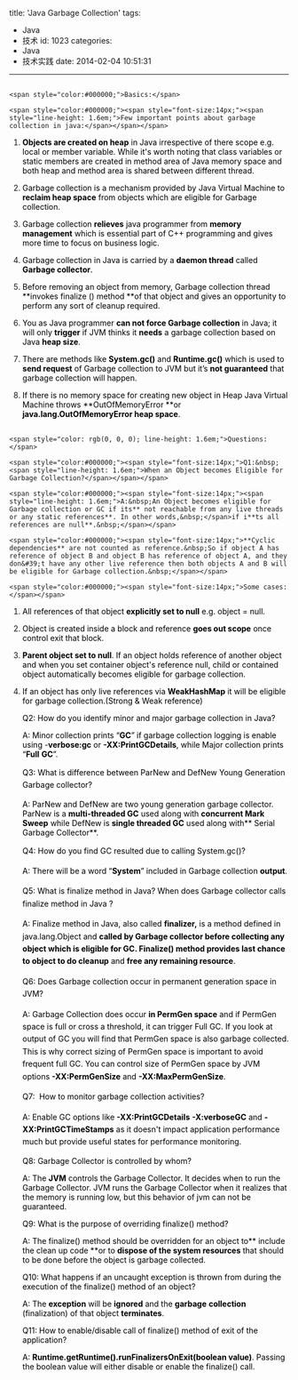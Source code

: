 title: 'Java Garbage Collection'
tags:
  - Java
  - 技术
id: 1023
categories:
  - Java
  - 技术实践
date: 2014-02-04 10:51:31
---

## 
	<span style="color:#000000;">Basics:</span>

	<span style="color:#000000;"><span style="font-size:14px;"><span style="line-height: 1.6em;">Few important points about garbage collection in java:</span></span></span>

1.  <span style="color:#000000;"><span style="font-size:14px;">**Objects are created on heap** in Java&nbsp;irrespective of there scope e.g. local or member variable. While it&#39;s worth noting that class variables or static members are created in method area of Java memory space and both heap and method area is shared between different thread.</span></span>

2.  <span style="color:#000000;"><span style="font-size:14px;">Garbage collection is a mechanism provided by Java Virtual Machine to **reclaim heap space** from objects which are eligible for Garbage collection.</span></span>

3.  <span style="color:#000000;"><span style="font-size:14px;">Garbage collection **relieves** java programmer from **memory management** which is essential part of C++ programming and gives more time to focus on business logic.</span></span>

4.  <span style="color:#000000;"><span style="font-size:14px;">Garbage collection in Java is carried by a **daemon thread** called **Garbage collector**.</span></span>

5.  <span style="color:#000000;"><span style="font-size:14px;">Before removing an object from memory,&nbsp;Garbage collection thread **invokes finalize () method **of that object and gives an opportunity to perform any sort of cleanup required.</span></span>

6.  <span style="color:#000000;"><span style="font-size:14px;">You as Java programmer **can not force Garbage collection** in Java; it will only **trigger** if JVM thinks it **needs** a garbage collection based on Java **heap size**.</span></span>

7.  <span style="color:#000000;"><span style="font-size:14px;">There are methods like **System.gc()** and **Runtime.gc()** which is used to **send request** of Garbage collection to JVM but it&rsquo;s **not guaranteed** that garbage collection will happen.</span></span>

8.  <span style="color:#000000;"><span style="font-size:14px;">If there is no memory space for creating new object in Heap Java Virtual Machine throws **OutOfMemoryError **or **java.lang.OutOfMemoryError heap space**.</span></span>

## 
	<span style="color: rgb(0, 0, 0); line-height: 1.6em;">​Questions:</span>

	<span style="color:#000000;"><span style="font-size:14px;">Q1:&nbsp;<span style="line-height: 1.6em;">When an Object becomes Eligible for Garbage Collection?</span></span></span>

	<span style="color:#000000;"><span style="font-size:14px;"><span style="line-height: 1.6em;">A:&nbsp;An Object becomes eligible for Garbage collection or GC if its** not reachable from any live threads or any static references**. In other words,&nbsp;</span>if i**ts all references are null**.&nbsp;</span></span>

	<span style="color:#000000;"><span style="font-size:14px;">**Cyclic dependencies** are not counted as reference.&nbsp;So if object A has reference of object B and object B has reference of object A, and they don&#39;t have any other live reference then both objects A and B will be eligible for Garbage collection.&nbsp;</span></span>

	<span style="color:#000000;"><span style="font-size:14px;">Some cases:</span></span>

1.  <span style="color:#000000;"><span style="font-size:14px;">All references of that object **explicitly set to null** e.g. object = null.</span></span>

2.  <span style="color:#000000;"><span style="font-size:14px;">Object is created inside a block and reference **goes out scope** once control exit that block.</span></span>

3.  <span style="color:#000000;"><span style="font-size:14px;">**Parent object set to null**. If an object holds reference of another object and when you set container object&#39;s reference null, child or contained object automatically becomes eligible for garbage collection.</span></span>

4.  <span style="color:#000000;"><span style="font-size:14px;">If an object has only live references via **WeakHashMap** it will be eligible for garbage collection.(Strong &amp; Weak reference)</span></span>

	<span style="color:#000000;"><span style="font-size:14px;">Q2: How do you identify minor and major garbage collection in Java?</span></span>

	<span style="color:#000000;"><span style="font-size:14px;">A: Minor collection prints &ldquo;**GC**&rdquo; if garbage collection logging is enable using&nbsp;-**verbose:gc** or **-XX:PrintGCDetails**, while Major collection prints &ldquo;**Full** **GC**&rdquo;.&nbsp;</span></span>

	<span style="color:#000000;"><span style="font-size:14px;">Q3:&nbsp;<span style="line-height: 1.6em;">What is difference between ParNew and DefNew Young Generation Garbage collector?</span></span></span>

	<span style="color:#000000;"><span style="font-size:14px;">A: ParNew and DefNew are two young generation garbage collector. ParNew is a **multi-threaded GC** used along with **concurrent Mark Sweep** while DefNew is **single threaded GC** used along with** Serial Garbage Collector**.</span></span>

	<span style="color:#000000;"><span style="font-size:14px;">Q4:&nbsp;<span style="line-height: 1.6em;">How do you find GC resulted due to calling System.gc()?</span></span></span>

	<span style="color:#000000;"><span style="font-size:14px;">A:&nbsp;<span style="line-height: 1.6em;">There will be a word &ldquo;**System**&rdquo; included in Garbage collection **output**.</span></span></span>

	<span style="color:#000000;"><span style="font-size:14px;">Q5:&nbsp;<span style="line-height: 1.6em;">What is finalize method in Java? When does Garbage collector calls finalize method in Java ?</span></span></span>

	<span style="color:#000000;"><span style="font-size:14px;">A:&nbsp;<span style="line-height: 1.6em;">Finalize method in Java, also called **finalizer,** is a method defined in java.lang.Object and **called by Garbage collector **before collecting any object which is eligible for GC. Finalize() method provides last chance to object to** do cleanup** and **free any remaining resource**.</span></span></span>

	<span style="color:#000000;"><span style="font-size:14px;"><span style="line-height: 1.6em;">Q6:&nbsp;</span><span style="line-height: 1.6em;">Does Garbage collection occur in permanent generation space in JVM?</span></span></span>

	<span style="color:#000000;"><span style="font-size:14px;"><span style="line-height: 1.6em;">A:&nbsp;</span><span style="line-height: 1.6em;">Garbage Collection does occur **in PermGen space** and if PermGen space is full or cross a threshold, it can trigger Full GC. If you look at output of GC you will find that PermGen space is also garbage collected. This is why correct sizing of PermGen space is important to avoid frequent full GC. You can control size of PermGen space by JVM options **-XX:PermGenSize** and **-XX:MaxPermGenSize**.</span></span></span>

	<span style="color:#000000;"><span style="font-size:14px;"><span style="line-height: 1.6em;">Q7:&nbsp;</span>&nbsp;How to monitor garbage collection activities?</span></span>

	<span style="color:#000000;"><span style="font-size:14px;"><span style="line-height: 1.6em;">A:&nbsp;</span><span style="line-height: 1.6em;">Enable GC options like **-XX:PrintGCDetails** **-X:verboseGC** and **-XX:PrintGCTimeStamps** as it doesn&#39;t impact application performance much but provide useful states for performance monitoring.</span></span></span>

	<span style="color:#000000;"><span style="font-size:14px;">Q8:&nbsp;Garbage Collector is controlled by whom?</span></span>

	<span style="color:#000000;"><span style="font-size:14px;">A:&nbsp;The **JVM** controls the Garbage Collector. It decides when to run the Garbage Collector. JVM runs the Garbage Collector when it realizes that the memory is running low, but this behavior of jvm can not be guaranteed.</span></span>

	<span style="color:#000000;"><span style="font-size:14px;">Q9:&nbsp;What is the purpose of overriding finalize() method?</span></span>

	<span style="color:#000000;"><span style="font-size:14px;">A:&nbsp;The finalize() method should be overridden for an object to** include the clean up code **or to **dispose of the system resources** that should to be done before the object is garbage collected.</span></span>

	<span style="color:#000000;"><span style="font-size:14px;">Q10:&nbsp;What happens if an uncaught exception is thrown from during the execution of the finalize() method of an object?&nbsp;</span></span>

	<span style="color:#000000;"><span style="font-size:14px;">A:&nbsp;The **exception** will be **ignored** and the **garbage** **collection** (finalization) of that object **terminates**.</span></span>

	<span style="color:#000000;"><span style="font-size:14px;">Q11:&nbsp;How to enable/disable call of finalize() method of exit of the application?</span></span>

	<span style="color:#000000;"><span style="font-size:14px;">A:&nbsp;**Runtime.getRuntime().runFinalizersOnExit(boolean value)**. Passing the boolean value will either disable or enable the finalize() call.</span></span>